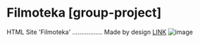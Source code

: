 # Filmoteka  [group-project]

HTML Site 'Filmoteka' ................. Made by design  <a href="https://www.figma.com/file/ieXHCTVNre6afLNCW0cDFc/Filmoteka?node-id=1-80&t=lUjJWws2KcjusGey-0">LINK</a>
![image](https://user-images.githubusercontent.com/102797527/228251095-583b174f-7857-45f8-bca2-1e38f387a312.png)
